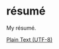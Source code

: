 # résumé

My résumé.

[Plain Text (UTF-8)](https://raw.githubusercontent.com/hut8/resume/master/resume.txt)
